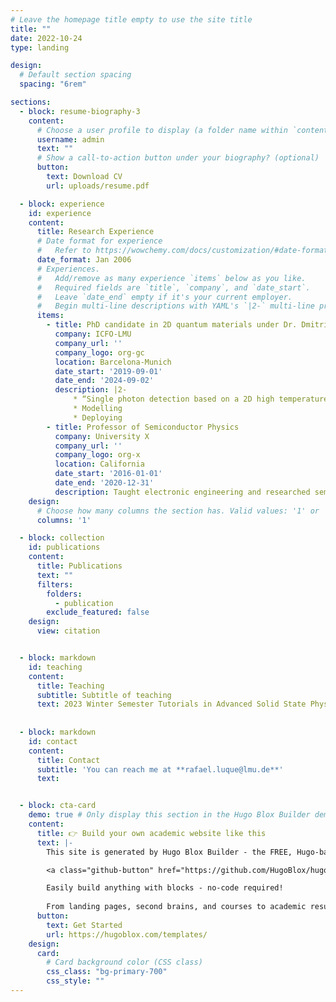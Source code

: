 ```yaml
---
# Leave the homepage title empty to use the site title
title: ""
date: 2022-10-24
type: landing

design:
  # Default section spacing
  spacing: "6rem"

sections:
  - block: resume-biography-3
    content:
      # Choose a user profile to display (a folder name within `content/authors/`)
      username: admin
      text: ""
      # Show a call-to-action button under your biography? (optional)
      button:
        text: Download CV
        url: uploads/resume.pdf

  - block: experience
    id: experience
    content:
      title: Research Experience
      # Date format for experience
      #   Refer to https://wowchemy.com/docs/customization/#date-format
      date_format: Jan 2006
      # Experiences.
      #   Add/remove as many experience `items` below as you like.
      #   Required fields are `title`, `company`, and `date_start`.
      #   Leave `date_end` empty if it's your current employer.
      #   Begin multi-line descriptions with YAML's `|2-` multi-line prefix.
      items:
        - title: PhD candidate in 2D quantum materials under Dr. Dmitri Efetov
          company: ICFO-LMU
          company_url: ''
          company_logo: org-gc
          location: Barcelona-Munich
          date_start: '2019-09-01'
          date_end: '2024-09-02'
          description: |2-
              * “Single photon detection based on a 2D high temperature superconductor”
              * Modelling
              * Deploying
        - title: Professor of Semiconductor Physics
          company: University X
          company_url: ''
          company_logo: org-x
          location: California
          date_start: '2016-01-01'
          date_end: '2020-12-31'
          description: Taught electronic engineering and researched semiconductor physics.
    design:
      # Choose how many columns the section has. Valid values: '1' or '2'.
      columns: '1'

  - block: collection
    id: publications
    content:
      title: Publications
      text: ""
      filters:
        folders:
          - publication
        exclude_featured: false
    design:
      view: citation


  - block: markdown
    id: teaching
    content:
      title: Teaching
      subtitle: Subtitle of teaching
      text: 2023 Winter Semester Tutorials in Advanced Solid State Physics, 80 total students M1 level, M.Sc. in Physics, Ludwig Maximilian University (LMU) - Munich, Germany
  
  
  - block: markdown
    id: contact
    content:
      title: Contact
      subtitle: 'You can reach me at **rafael.luque@lmu.de**'
      text: 


  - block: cta-card
    demo: true # Only display this section in the Hugo Blox Builder demo site
    content:
      title: 👉 Build your own academic website like this
      text: |-
        This site is generated by Hugo Blox Builder - the FREE, Hugo-based open source website builder trusted by 250,000+ academics like you.

        <a class="github-button" href="https://github.com/HugoBlox/hugo-blox-builder" data-color-scheme="no-preference: light; light: light; dark: dark;" data-icon="octicon-star" data-size="large" data-show-count="true" aria-label="Star HugoBlox/hugo-blox-builder on GitHub">Star</a>

        Easily build anything with blocks - no-code required!
        
        From landing pages, second brains, and courses to academic resumés, conferences, and tech blogs.
      button:
        text: Get Started
        url: https://hugoblox.com/templates/
    design:
      card:
        # Card background color (CSS class)
        css_class: "bg-primary-700"
        css_style: ""
---
```

